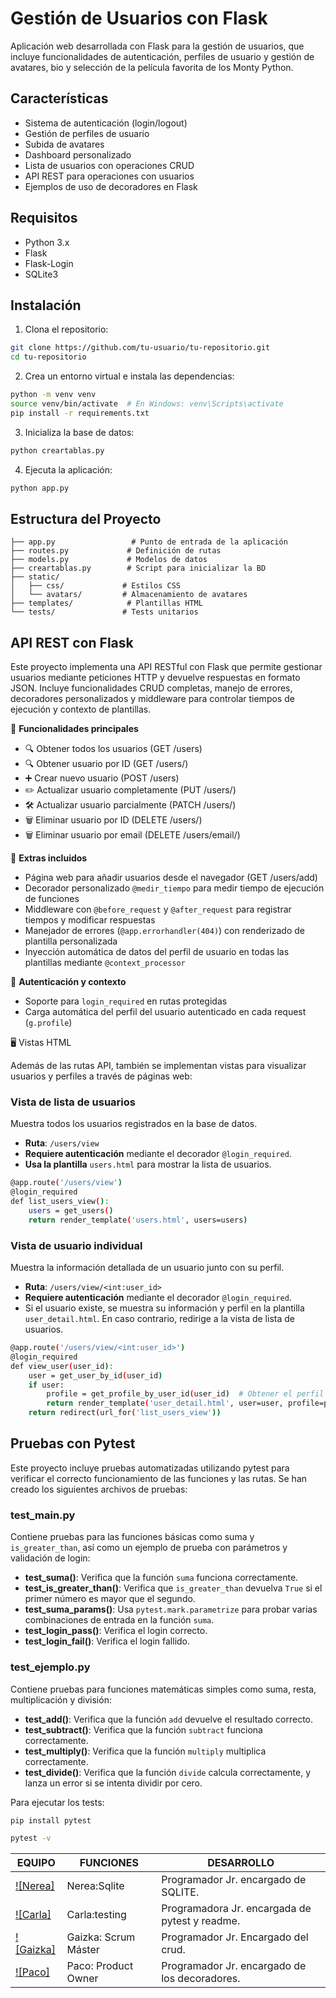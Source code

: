 # Gestión de Usuarios con Flask

Aplicación web desarrollada con Flask para la gestión de usuarios, que incluye funcionalidades de autenticación, perfiles de usuario y gestión de avatares, bio y selección de la película favorita de los Monty Python. 

## Características

- Sistema de autenticación (login/logout)
- Gestión de perfiles de usuario
- Subida de avatares
- Dashboard personalizado
- Lista de usuarios con operaciones CRUD
- API REST para operaciones con usuarios
- Ejemplos de uso de decoradores en Flask

## Requisitos

- Python 3.x
- Flask
- Flask-Login
- SQLite3

## Instalación

1. Clona el repositorio:
```bash
git clone https://github.com/tu-usuario/tu-repositorio.git
cd tu-repositorio
```

2. Crea un entorno virtual e instala las dependencias:
```bash
python -m venv venv
source venv/bin/activate  # En Windows: venv\Scripts\activate
pip install -r requirements.txt
```

3. Inicializa la base de datos:
```bash
python creartablas.py
```

4. Ejecuta la aplicación:
```bash
python app.py
```

## Estructura del Proyecto

```
├── app.py                 # Punto de entrada de la aplicación
├── routes.py             # Definición de rutas
├── models.py             # Modelos de datos
├── creartablas.py        # Script para inicializar la BD
├── static/              
│   ├── css/             # Estilos CSS
│   └── avatars/         # Almacenamiento de avatares
├── templates/            # Plantillas HTML
└── tests/               # Tests unitarios
```
## API REST con Flask
Este proyecto implementa una API RESTful con Flask que permite gestionar usuarios mediante peticiones HTTP y devuelve respuestas en formato JSON. Incluye funcionalidades CRUD completas, manejo de errores, decoradores personalizados y middleware para controlar tiempos de ejecución y contexto de plantillas.

🚀 **Funcionalidades principales**

- 🔍 Obtener todos los usuarios (GET /users)
- 🔍 Obtener usuario por ID (GET /users/<id>)
- ➕ Crear nuevo usuario (POST /users)
- ✏️ Actualizar usuario completamente (PUT /users/<id>)
- 🛠️ Actualizar usuario parcialmente (PATCH /users/<id>)
- 🗑️ Eliminar usuario por ID (DELETE /users/<id>)
- 🗑️ Eliminar usuario por email (DELETE /users/email/<email>)

🧰 **Extras incluidos**

- Página web para añadir usuarios desde el navegador (GET /users/add)
- Decorador personalizado `@medir_tiempo` para medir tiempo de ejecución de funciones
- Middleware con `@before_request` y `@after_request` para registrar tiempos y modificar respuestas
- Manejador de errores (`@app.errorhandler(404)`) con renderizado de plantilla personalizada
- Inyección automática de datos del perfil de usuario en todas las plantillas mediante `@context_processor`

🔐 **Autenticación y contexto**

- Soporte para `login_required` en rutas protegidas
- Carga automática del perfil del usuario autenticado en cada request (`g.profile`)


🖥️ Vistas HTML

Además de las rutas API, también se implementan vistas para visualizar usuarios y perfiles a través de páginas web:

### Vista de lista de usuarios
Muestra todos los usuarios registrados en la base de datos.

- **Ruta**: `/users/view`
- **Requiere autenticación** mediante el decorador `@login_required`.
- **Usa la plantilla** `users.html` para mostrar la lista de usuarios.
  
```bash
@app.route('/users/view')
@login_required
def list_users_view():
    users = get_users()
    return render_template('users.html', users=users)
```

### Vista de usuario individual
Muestra la información detallada de un usuario junto con su perfil.

- **Ruta**: `/users/view/<int:user_id>`
- **Requiere autenticación** mediante el decorador `@login_required`.
- Si el usuario existe, se muestra su información y perfil en la plantilla `user_detail.html`. En caso contrario, redirige a la vista de lista de usuarios.

```bash
@app.route('/users/view/<int:user_id>')
@login_required
def view_user(user_id):
    user = get_user_by_id(user_id)
    if user:
        profile = get_profile_by_user_id(user_id)  # Obtener el perfil del usuario
        return render_template('user_detail.html', user=user, profile=profile)
    return redirect(url_for('list_users_view'))
```

## Pruebas con Pytest
Este proyecto incluye pruebas automatizadas utilizando pytest para verificar el correcto funcionamiento de las funciones y las rutas. Se han creado los siguientes archivos de pruebas:

### test_main.py
Contiene pruebas para las funciones básicas como suma y `is_greater_than`, así como un ejemplo de prueba con parámetros y validación de login:

- **test_suma()**: Verifica que la función `suma` funciona correctamente.
- **test_is_greater_than()**: Verifica que `is_greater_than` devuelva `True` si el primer número es mayor que el segundo.
- **test_suma_params()**: Usa `pytest.mark.parametrize` para probar varias combinaciones de entrada en la función `suma`.
- **test_login_pass()**: Verifica el login correcto.
- **test_login_fail()**: Verifica el login fallido.

### test_ejemplo.py
Contiene pruebas para funciones matemáticas simples como suma, resta, multiplicación y división:

- **test_add()**: Verifica que la función `add` devuelve el resultado correcto.
- **test_subtract()**: Verifica que la función `subtract` funciona correctamente.
- **test_multiply()**: Verifica que la función `multiply` multiplica correctamente.
- **test_divide()**: Verifica que la función `divide` calcula correctamente, y lanza un error si se intenta dividir por cero.

Para ejecutar los tests:

```bash
pip install pytest
```

```bash
pytest -v
```
| EQUIPO | FUNCIONES | DESARROLLO |
|---------------------------------------|----------------------------------------|------------------------------|
| [![Nerea]](https://github.com/nereasaga) | Nerea:Sqlite | Programador Jr. encargado de SQLITE. |
| [![Carla]](https://github.com/carlasiles1) | Carla:testing| Programadora Jr. encargada de pytest y readme. |
| [![Gaizka]](https://github.com/gaizkamg) | Gaizka: Scrum Máster| Programador Jr. Encargado del crud.|
| [![Paco]](https://github.com/githpaco) | Paco: Product Owner | Programador Jr. encargado de los decoradores.|



